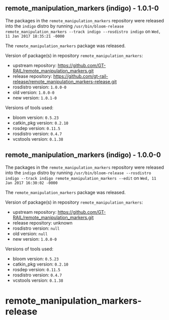 ## remote_manipulation_markers (indigo) - 1.0.1-0

The packages in the `remote_manipulation_markers` repository were released into the `indigo` distro by running `/usr/bin/bloom-release remote_manipulation_markers --track indigo --rosdistro indigo` on `Wed, 11 Jan 2017 18:35:21 -0000`

The `remote_manipulation_markers` package was released.

Version of package(s) in repository `remote_manipulation_markers`:

- upstream repository: https://github.com/GT-RAIL/remote_manipulation_markers.git
- release repository: https://github.com/gt-rail-release/remote_manipulation_markers-release.git
- rosdistro version: `1.0.0-0`
- old version: `1.0.0-0`
- new version: `1.0.1-0`

Versions of tools used:

- bloom version: `0.5.23`
- catkin_pkg version: `0.2.10`
- rosdep version: `0.11.5`
- rosdistro version: `0.4.7`
- vcstools version: `0.1.38`


## remote_manipulation_markers (indigo) - 1.0.0-0

The packages in the `remote_manipulation_markers` repository were released into the `indigo` distro by running `/usr/bin/bloom-release --rosdistro indigo --track indigo remote_manipulation_markers --edit` on `Wed, 11 Jan 2017 16:30:02 -0000`

The `remote_manipulation_markers` package was released.

Version of package(s) in repository `remote_manipulation_markers`:

- upstream repository: https://github.com/GT-RAIL/remote_manipulation_markers.git
- release repository: unknown
- rosdistro version: `null`
- old version: `null`
- new version: `1.0.0-0`

Versions of tools used:

- bloom version: `0.5.23`
- catkin_pkg version: `0.2.10`
- rosdep version: `0.11.5`
- rosdistro version: `0.4.7`
- vcstools version: `0.1.38`


# remote_manipulation_markers-release